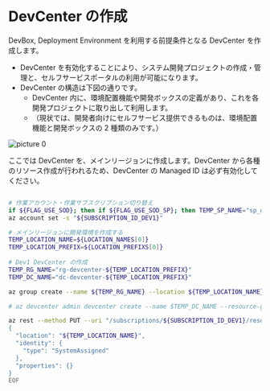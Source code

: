 # DevCenter の作成

DevBox, Deployment Environment を利用する前提条件となる DevCenter を作成します。

- DevCenter を有効化することにより、システム開発プロジェクトの作成・管理と、セルフサービスポータルの利用が可能になります。
- DevCenter の構造は下図の通りです。
  - DevCenter 内に、環境配置機能や開発ボックスの定義があり、これを各開発プロジェクトに取り出して利用します。
  - （現状では、開発者向けにセルフサービス提供できるものは、環境配置機能と開発ボックスの 2 種類のみです。）

![picture 0](./images/a05ba5bb9cfa61e1c0c0569b445344b11a00372a13c778ab6ad19804be28de50.png)  

ここでは DevCenter を、メインリージョンに作成します。DevCenter から各種のリソース作成が行われるため、DevCenter の Managed ID は必ず有効化してください。

```bash

# 作業アカウント・作業サブスクリプション切り替え
if ${FLAG_USE_SOD}; then if ${FLAG_USE_SOD_SP}; then TEMP_SP_NAME="sp_dev1_dev"; az login --service-principal --username ${SP_APP_IDS[${TEMP_SP_NAME}]} --password "${SP_PWDS[${TEMP_SP_NAME}]}" --tenant ${PRIMARY_DOMAIN_NAME} --allow-no-subscriptions; else az account clear; az login -u "user_dev1_dev@${PRIMARY_DOMAIN_NAME}" -p "${ADMIN_PASSWORD}"; fi; fi
az account set -s "${SUBSCRIPTION_ID_DEV1}"

# メインリージョンに開発環境を作成する
TEMP_LOCATION_NAME=${LOCATION_NAMES[0]}
TEMP_LOCATION_PREFIX=${LOCATION_PREFIXS[0]}
 
# Dev1 DevCenter の作成
TEMP_RG_NAME="rg-devcenter-${TEMP_LOCATION_PREFIX}"
TEMP_DC_NAME="dc-devcenter-${TEMP_LOCATION_PREFIX}"

az group create --name ${TEMP_RG_NAME} --location ${TEMP_LOCATION_NAME}

# az devcenter admin devcenter create --name $TEMP_DC_NAME --resource-group $TEMP_RG_NAME --identity-type SystemAssigned --location ${TEMP_LOCATION_NAME}

az rest --method PUT --uri "/subscriptions/${SUBSCRIPTION_ID_DEV1}/resourceGroups/${TEMP_RG_NAME}/providers/Microsoft.DevCenter/devcenters/${TEMP_DC_NAME}?api-version=2023-04-01" --body @- <<EOF
{
  "location": "${TEMP_LOCATION_NAME}",
  "identity": {
    "type": "SystemAssigned"
  },
  "properties": {}
}
EOF

```
